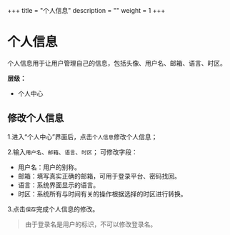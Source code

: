 ﻿+++
title = "个人信息"
description = ""
weight = 1
+++

# 个人信息

个人信息用于让用户管理自己的信息，包括头像、用户名、邮箱、语言、时区。

**层级：**

- 个人中心

<h2 id="1">修改个人信息</h2>

1.进入“个人中心”界面后，点击`个人信息`修改个人信息；

2.输入`用户名`、`邮箱`、`语言`、`时区`；
可修改字段：

- 用户名：用户的别称。
- 邮箱：填写真实正确的邮箱，可用于登录平台、密码找回。
- 语言：系统界面显示的语言。
- 时区：系统所有与时间有关的操作根据选择的时区进行转换。

3.点击`保存`完成个人信息的修改。

<blockquote class="note">
         由于登录名是用户的标识，不可以修改登录名。
      </blockquote>
